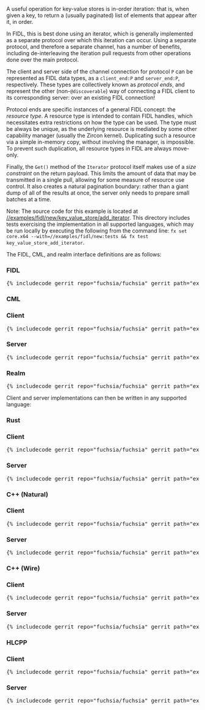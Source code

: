A useful operation for key-value stores is in-order iteration: that is, when
given a key, to return a (usually paginated) list of elements that appear after
it, in order.

In FIDL, this is best done using an iterator, which is generally implemented as
a separate protocol over which this iteration can occur. Using a separate
protocol, and therefore a separate channel, has a number of benefits, including
de-interleaving the iteration pull requests from other operations done over the
main protocol.

The client and server side of the channel connection for protocol `P` can be
represented as FIDL data types, as a `client_end:P` and `server_end:P`,
respectively. These types are collectively known as *protocol ends*, and
represent the other (non-`@discoverable`) way of connecting a FIDL client to its
corresponding server: over an existing FIDL connection!

Protocol ends are specific instances of a general FIDL concept: the *resource
type*. A resource type is intended to contain FIDL handles, which necessitates
extra restrictions on how the type can be used. The type must be always be
unique, as the underlying resource is mediated by some other capability manager
(usually the Zircon kernel). Duplicating such a resource via a simple in-memory
copy, without involving the manager, is impossible. To prevent such duplication,
all resource types in FIDL are always move-only.

Finally, the `Get()` method of the `Iterator` protocol itself makes use of a
*size constraint* on the return payload. This limits the amount of data that may
be transmitted in a single pull, allowing for some measure of resource use
control. It also creates a natural pagination boundary: rather than a giant dump
of all of the results at once, the server only needs to prepare small batches at
a time.

Note: The source code for this example is located at
[//examples/fidl/new/key_value_store/add_iterator](/examples/fidl/new/key_value_store/add_iterator).
This directory includes tests exercising the implementation in all supported
languages, which may be run locally by executing the following from the command
line: `fx set core.x64 --with=//examples/fidl/new:tests && fx test
key_value_store_add_iterator`.

The FIDL, CML, and realm interface definitions are as follows:

<div>
  <devsite-selector>
    <!-- FIDL -->
    <section>
      <h3 id="key_value_store-add_iterator-fidl">FIDL</h3>
      <pre class="prettyprint">{% includecode gerrit_repo="fuchsia/fuchsia" gerrit_path="examples/fidl/new/key_value_store/add_iterator/fidl/key_value_store.test.fidl" highlight="diff_1,diff_2,diff_3" %}</pre>
    </section>
    <!-- CML -->
    <section style="padding: 0px;">
      <h3>CML</h3>
      <devsite-selector style="margin: 0px; padding: 0px;">
        <section>
          <h3 id="key_value_store-add_iterator-cml-client">Client</h3>
          <pre class="prettyprint">{% includecode gerrit_repo="fuchsia/fuchsia" gerrit_path="examples/fidl/new/key_value_store/add_iterator/meta/client.cml" %}</pre>
        </section>
        <section>
          <h3 id="key_value_store-add_iterator-server">Server</h3>
          <pre class="prettyprint">{% includecode gerrit_repo="fuchsia/fuchsia" gerrit_path="examples/fidl/new/key_value_store/add_iterator/meta/server.cml" %}</pre>
        </section>
        <section>
          <h3 id="key_value_store-add_iterator-realm">Realm</h3>
          <pre class="prettyprint">{% includecode gerrit_repo="fuchsia/fuchsia" gerrit_path="examples/fidl/new/key_value_store/add_iterator/realm/meta/realm.cml" %}</pre>
        </section>
      </devsite-selector>
    </section>
  </devsite-selector>
</div>

Client and server implementations can then be written in any supported language:

<div>
  <devsite-selector>
    <!-- Rust -->
    <section style="padding: 0px;">
      <h3>Rust</h3>
      <devsite-selector style="margin: 0px; padding: 0px;">
        <section>
          <h3 id="key_value_store-add_iterator-rust-client">Client</h3>
          <pre class="prettyprint lang-rust">{% includecode gerrit_repo="fuchsia/fuchsia" gerrit_path="examples/fidl/new/key_value_store/add_iterator/rust/TODO.md" region_tag="todo" %}</pre>
        </section>
        <section>
          <h3 id="key_value_store-add_iterator-rust-server">Server</h3>
          <pre class="prettyprint lang-rust">{% includecode gerrit_repo="fuchsia/fuchsia" gerrit_path="examples/fidl/new/key_value_store/add_iterator/rust/TODO.md" region_tag="todo" %}</pre>
        </section>
      </devsite-selector>
    </section>
    <!-- C++ (Natural) -->
    <section style="padding: 0px;">
      <h3>C++ (Natural)</h3>
      <devsite-selector style="margin: 0px; padding: 0px;">
        <section>
          <h3 id="key_value_store-add_iterator-cpp_natural-client">Client</h3>
          <pre class="prettyprint lang-cc">{% includecode gerrit_repo="fuchsia/fuchsia" gerrit_path="examples/fidl/new/key_value_store/add_iterator/cpp_natural/TODO.md" region_tag="todo" %}</pre>
        </section>
        <section>
          <h3 id="key_value_store-add_iterator-cpp_natural-server">Server</h3>
          <pre class="prettyprint lang-cc">{% includecode gerrit_repo="fuchsia/fuchsia" gerrit_path="examples/fidl/new/key_value_store/add_iterator/cpp_natural/TODO.md" region_tag="todo" %}</pre>
        </section>
      </devsite-selector>
    </section>
    <!-- C++ (Wire) -->
    <section style="padding: 0px;">
      <h3>C++ (Wire)</h3>
      <devsite-selector style="margin: 0px; padding: 0px;">
        <section>
          <h3 id="key_value_store-add_iterator-cpp_wire-client">Client</h3>
          <pre class="prettyprint lang-cc">{% includecode gerrit_repo="fuchsia/fuchsia" gerrit_path="examples/fidl/new/key_value_store/add_iterator/cpp_wire/TODO.md" region_tag="todo" %}</pre>
        </section>
        <section>
          <h3 id="key_value_store-add_iterator-cpp_wire-server">Server</h3>
          <pre class="prettyprint lang-cc">{% includecode gerrit_repo="fuchsia/fuchsia" gerrit_path="examples/fidl/new/key_value_store/add_iterator/cpp_wire/TODO.md" region_tag="todo" %}</pre>
        </section>
      </devsite-selector>
    </section>
    <!-- HLCPP -->
    <section style="padding: 0px;">
      <h3 id="key_value_store-add_iterator-hlcpp">HLCPP</h3>
      <devsite-selector style="margin: 0px; padding: 0px;">
        <section>
          <h3 id="key_value_store-add_iterator-hlcpp-client">Client</h3>
          <pre class="prettyprint lang-cc">{% includecode gerrit_repo="fuchsia/fuchsia" gerrit_path="examples/fidl/new/key_value_store/add_iterator/hlcpp/TODO.md" region_tag="todo" %}</pre>
        </section>
        <section>
          <h3 id="key_value_store-add_iterator-hlcpp-server">Server</h3>
          <pre class="prettyprint lang-cc">{% includecode gerrit_repo="fuchsia/fuchsia" gerrit_path="examples/fidl/new/key_value_store/add_iterator/hlcpp/TODO.md" region_tag="todo" %}</pre>
        </section>
      </devsite-selector>
    </section>
  </devsite-selector>
</div>
